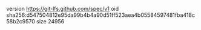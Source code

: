 version https://git-lfs.github.com/spec/v1
oid sha256:d547504812e95da99b4b4a90d51ff523aea4b05584597481fba418c58b2c9570
size 24956

